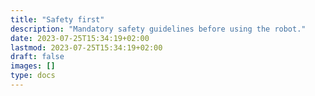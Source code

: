 ```yaml
---
title: "Safety first"
description: "Mandatory safety guidelines before using the robot."
date: 2023-07-25T15:34:19+02:00
lastmod: 2023-07-25T15:34:19+02:00
draft: false
images: []
type: docs
---
```

